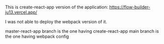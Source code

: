 This is create-react-app version of the application: https://flow-builder-ju13.vercel.app/

I was not able to deploy the webpack version of it.

master-react-app branch is the one having create-react-app
main branch is the one having webpack config
